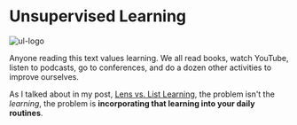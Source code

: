 # Unsupervised Learning

![ul-logo](https://danielmiessler.com/images/ul-wide.jpg)

Anyone reading this text values learning. We all read books, watch YouTube, listen to podcasts, go to conferences, and do a dozen other activities to improve ourselves.

As I talked about in my post, [Lens vs. List Learning](https://danielmiessler.com/blog/lens-vs-list-learning/), the problem isn't the *learning*, the problem is **incorporating that learning into your daily routines**.
